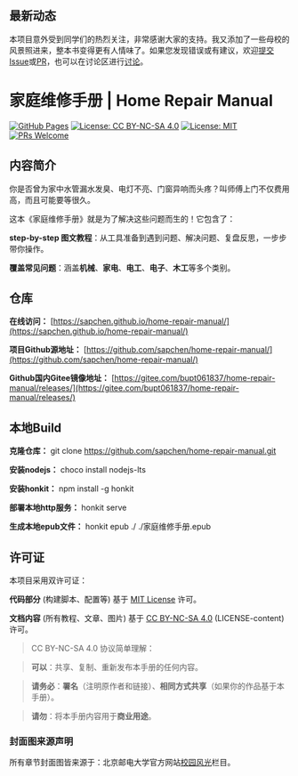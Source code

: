 ## 最新动态
本项目意外受到同学们的热烈关注，非常感谢大家的支持。我又添加了一些母校的风景照进来，整本书变得更有人情味了。如果您发现错误或有建议，欢迎[提交Issue](https://github.com/sapchen/home-repair-manual/issues)或[PR](https://github.com/sapchen/home-repair-manual/pulls)，也可以在讨论区进行[讨论](https://github.com/sapchen/home-repair-manual/discussions)。

#  家庭维修手册 | Home Repair Manual  
[![GitHub Pages](https://img.shields.io/badge/GitHub-Pages-brightgreen?logo=github)](https://sapchen.github.io/)
[![License: CC BY-NC-SA 4.0](https://img.shields.io/badge/License-CC%20BY--NC--SA%204.0-lightgrey.svg)](https://creativecommons.org/licenses/by-nc-sa/4.0/)
[![License: MIT](https://img.shields.io/badge/License-MIT-yellow.svg)](https://opensource.org/licenses/MIT)
[![PRs Welcome](https://img.shields.io/badge/PRs-welcome-brightgreen.svg)](https://makeapullrequest.com)  

## 内容简介
你是否曾为家中水管漏水发臭、电灯不亮、门窗异响而头疼？叫师傅上门不仅费用高，而且可能要等很久。

这本《家庭维修手册》就是为了解决这些问题而生的！它包含了：

**step-by-step 图文教程**：从工具准备到遇到问题、解决问题、复盘反思，一步步带你操作。

**覆盖常见问题**：涵盖**机械**、**家电**、**电工**、**电子**、**木工**等多个类别。

## 仓库
**在线访问：** [https://sapchen.github.io/home-repair-manual/](https://sapchen.github.io/home-repair-manual/)

**项目Github源地址：** [https://github.com/sapchen/home-repair-manual/](https://github.com/sapchen/home-repair-manual/)

**Github国内Gitee镜像地址：** [https://gitee.com/bupt061837/home-repair-manual/releases/](https://gitee.com/bupt061837/home-repair-manual/releases/)

## 本地Build
**克隆仓库：**  git clone https://github.com/sapchen/home-repair-manual.git

**安装nodejs：**  choco install nodejs-lts

**安装honkit：**  npm install -g honkit

**部署本地http服务：**  honkit serve

**生成本地epub文件：**  honkit epub ./ ./家庭维修手册.epub

## 许可证
本项目采用双许可证：

**代码部分** (构建脚本、配置等) 基于 [MIT License](LICENSE) 许可。

**文档内容** (所有教程、文章、图片) 基于 [CC BY-NC-SA 4.0](https://creativecommons.org/licenses/by-nc-sa/4.0/) (LICENSE-content) 许可。

>CC BY-NC-SA 4.0 协议简单理解：

>**可以**：共享、复制、重新发布本手册的任何内容。

>**请务必**：**署名**（注明原作者和链接）、**相同方式共享**（如果你的作品基于本手册）。

>**请勿**：将本手册内容用于**商业用途**。

### 封面图来源声明
所有章节封面图皆来源于：北京邮电大学官方网站[校园风光](http://www.bupt.edu.cn/bygk/zjby/xyfg.htm)栏目。